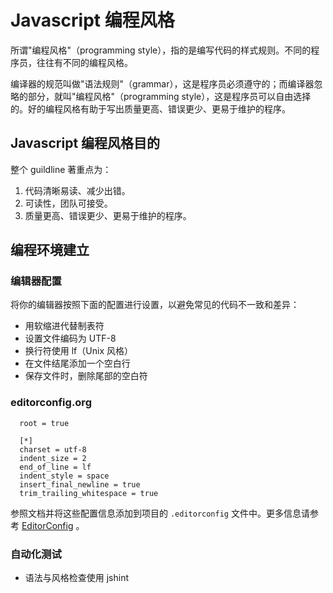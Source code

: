 # Javascript 编程风格
所谓"编程风格"（programming style），指的是编写代码的样式规则。不同的程序员，往往有不同的编程风格。

编译器的规范叫做"语法规则"（grammar），这是程序员必须遵守的；而编译器忽略的部分，就叫"编程风格"（programming style），这是程序员可以自由选择的。好的编程风格有助于写出质量更高、错误更少、更易于维护的程序。

## Javascript 编程风格目的

整个 guildline 著重点为：
1. 代码清晰易读、减少出错。
2. 可读性，团队可接受。
3. 质量更高、错误更少、更易于维护的程序。

## 编程环境建立

### 编辑器配置
将你的编辑器按照下面的配置进行设置，以避免常见的代码不一致和差异：
* 用软缩进代替制表符
* 设置文件编码为 UTF-8
* 换行符使用 lf（Unix 风格）
* 在文件结尾添加一个空白行
* 保存文件时，删除尾部的空白符


### editorconfig.org
```
  root = true

  [*]
  charset = utf-8
  indent_size = 2
  end_of_line = lf
  indent_style = space
  insert_final_newline = true
  trim_trailing_whitespace = true
```

参照文档并将这些配置信息添加到项目的 `.editorconfig` 文件中。更多信息请参考 [EditorConfig](http://editorconfig.org/) 。


### 自动化测试
* 语法与风格检查使用 jshint

